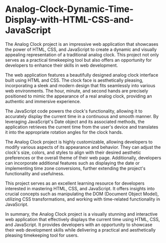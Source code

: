 # Analog-Clock-Dynamic-Time-Display-with-HTML-CSS-and-JavaScript
The Analog Clock project is an impressive web application that showcases the power of HTML, CSS, and JavaScript to create a dynamic and visually appealing representation of a traditional analog clock. This project not only serves as a practical timekeeping tool but also offers an opportunity for developers to enhance their skills in web development.

The web application features a beautifully designed analog clock interface built using HTML and CSS. The clock face is aesthetically pleasing, incorporating a sleek and modern design that fits seamlessly into various web environments. The hour, minute, and second hands are precisely positioned to mimic the appearance of a real analog clock, providing an authentic and immersive experience.

The JavaScript code powers the clock's functionality, allowing it to accurately display the current time in a continuous and smooth manner. By leveraging JavaScript's Date object and its associated methods, the application retrieves the current time from the user's device and translates it into the appropriate rotation angles for the clock hands.

The Analog Clock project is highly customizable, allowing developers to modify various aspects of its appearance and behavior. They can adjust the clock's size, colors, and styles to align with their desired aesthetic preferences or the overall theme of their web page. Additionally, developers can incorporate additional features such as displaying the date or implementing time zone conversions, further extending the project's functionality and usefulness.

This project serves as an excellent learning resource for developers interested in mastering HTML, CSS, and JavaScript. It offers insights into crucial concepts such as manipulating the DOM (Document Object Model), utilizing CSS transformations, and working with time-related functionality in JavaScript.

In summary, the Analog Clock project is a visually stunning and interactive web application that effectively displays the current time using HTML, CSS, and JavaScript. It provides developers with an opportunity to showcase their web development skills while delivering a practical and aesthetically pleasing timekeeping tool for users.
